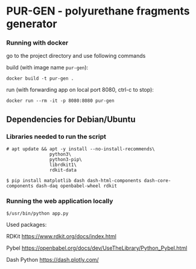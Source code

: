 # PUR-GEN - polyurethane fragments generator

### Running with docker

go to the project directory and use following commands

build (with image name `pur-gen`):
```
docker build -t pur-gen .
```

run (with forwarding app on local port 8080, ctrl-c to stop):
```
docker run --rm -it -p 8080:8080 pur-gen
```

## Dependencies for Debian/Ubuntu
### Libraries needed to run the script
```
# apt update && apt -y install --no-install-recommends\
                python3\
                python3-pip\
                librdkit1\
                rdkit-data

$ pip install matplotlib dash dash-html-components dash-core-components dash-daq openbabel-wheel rdkit

```
### Running the web application locally
```
$/usr/bin/python app.py
```


Used packages:

RDKit https://www.rdkit.org/docs/index.html

Pybel https://openbabel.org/docs/dev/UseTheLibrary/Python_Pybel.html

Dash Python https://dash.plotly.com/
